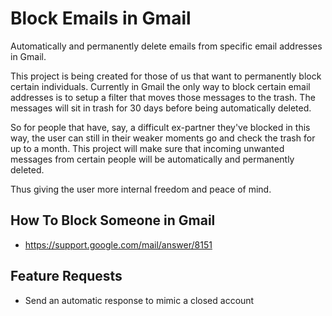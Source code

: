 # Block Emails in Gmail

Automatically and permanently delete emails from specific email addresses in
Gmail.

This project is being created for those of us that want to permanently block
certain individuals. Currently in Gmail the only way to block certain email
addresses is to setup a filter that moves those messages to the trash. The
messages will sit in trash for 30 days before being automatically deleted.

So for people that have, say, a difficult ex-partner they've blocked in this
way, the user can still in their weaker moments go and check the trash for up to
a month. This project will make sure that incoming unwanted messages from
certain people will be automatically and permanently deleted.

Thus giving the user more internal freedom and peace of mind.

## How To Block Someone in Gmail

* https://support.google.com/mail/answer/8151

## Feature Requests

* Send an automatic response to mimic a closed account

